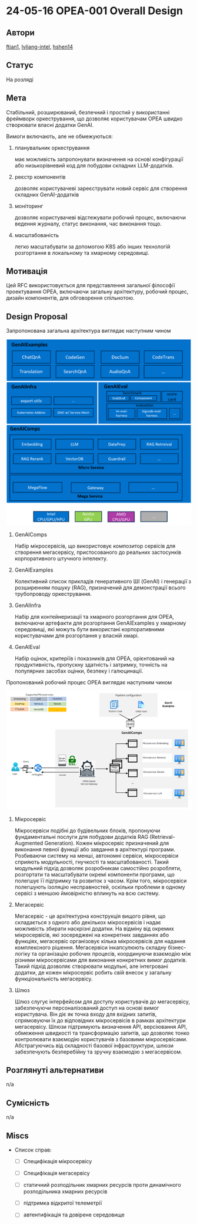 # 24-05-16 OPEA-001 Overall Design

## Автори

[ftian1](https://github.com/ftian1), [lvliang-intel](https://github.com/lvliang-intel), [hshen14](https://github.com/hshen14)

## Статус

На розляді

## Мета

Стабільний, розширюваний, безпечний і простий у використанні фреймворк оркестрування, що дозволяє користувачам OPEA швидко створювати власні додатки GenAI.

Вимоги включають, але не обмежуються:

1. планувальник оркестрування

    має можливість запропонувати визначення на основі конфігурації або низькорівневий код для побудови складних LLM-додатків.

2. реєстр компонентів

    дозволяє користувачеві зареєструвати новий сервіс для створення складних GenAI-додатків

3. моніторинг

   дозволяє користувачеві відстежувати робочий процес, включаючи ведення журналу, статус виконання, час виконання тощо.

4. масштабованість

    легко масштабувати за допомогою K8S або інших технологій розгортання в локальному та хмарному середовищі.

## Мотивація

Цей RFC використовується для представлення загальної філософії проектування OPEA, включаючи загальну архітектуру, робочий процес, дизайн компонентів, для обговорення спільнотою.

## Design Proposal

Запропонована загальна архітектура виглядає наступним чином

![OPEA Architecture](opea_architecture.png "OPEA Architecture")

1. GenAIComps

    Набір мікросервісів, що використовує композитор сервісів для створення мегасервісу, пристосованого до реальних застосунків корпоративного штучного інтелекту.

2. GenAIExamples

    Колективний список прикладів генеративного ШІ (GenAI) і генерації з розширенням пошуку (RAG), призначений для демонстрації всього трубопроводу оркестрування.

3. GenAIInfra

    Набір для контейнеризації та хмарного розгортання для OPEA, включаючи артефакти для розгортання GenAIExamples у хмарному середовищі, які можуть бути використані корпоративними користувачами для розгортання у власній хмарі.

4. GenAIEval

    Набір оцінок, критеріїв і показників для OPEA, орієнтований на продуктивність, пропускну здатність і затримку, точність на популярних засобах оцінки, безпеку і галюцинації.

Пропонований робочий процес OPEA виглядає наступним чином

![OPEA Workflow](opea_workflow.png "OPEA Workflow")

1. Мікросервіс

    Мікросервіси подібні до будівельних блоків, пропонуючи фундаментальні послуги для побудови додатків RAG (Retrieval-Augmented Generation). Кожен мікросервіс призначений для виконання певної функції або завдання в архітектурі програми. Розбиваючи систему на менші, автономні сервіси, мікросервіси сприяють модульності, гнучкості та масштабованості. Такий модульний підхід дозволяє розробникам самостійно розробляти, розгортати та масштабувати окремі компоненти програми, що полегшує її підтримку та розвиток з часом. Крім того, мікросервіси полегшують ізоляцію несправностей, оскільки проблеми в одному сервісі з меншою ймовірністю вплинуть на всю систему.

2. Мегасервіс

    Мегасервіс - це архітектурна конструкція вищого рівня, що складається з одного або декількох мікросервісів і надає можливість збирати наскрізні додатки. На відміну від окремих мікросервісів, які зосереджені на конкретних завданнях або функціях, мегасервіс організовує кілька мікросервісів для надання комплексного рішення. Мегасервіси інкапсулюють складну бізнес-логіку та організацію робочих процесів, координуючи взаємодію між різними мікросервісами для виконання конкретних вимог додатків. Такий підхід дозволяє створювати модульні, але інтегровані додатки, де кожен мікросервіс робить свій внесок у загальну функціональність мегасервісу.

3. Шлюз

    Шлюз слугує інтерфейсом для доступу користувачів до мегасервісу, забезпечуючи персоналізований доступ на основі вимог користувача. Він діє як точка входу для вхідних запитів, спрямовуючи їх до відповідних мікросервісів в рамках архітектури мегасервісу. Шлюзи підтримують визначення API, версіювання API, обмеження швидкості та трансформацію запитів, що дозволяє тонко контролювати взаємодію користувачів з базовими мікросервісами. Абстрагуючись від складності базової інфраструктури, шлюзи забезпечують безперебійну та зручну взаємодію з мегасервісом.

## Розглянуті альтернативи

n/a

## Сумісність

n/a

## Miscs

- Список справ:

  - [ ] Специфікація мікросервісу
  - [ ] Специфікація мегасервісу
  - [ ] статичний розподільник хмарних ресурсів проти динамічного розподільника хмарних ресурсів
  - [ ] підтримка відкритої телеметрії
  - [ ] автентифікація та довірене середовище


